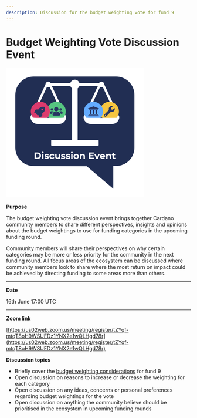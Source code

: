 ```yaml
---
description: Discussion for the budget weighting vote for fund 9
---
```


# Budget Weighting Vote Discussion Event

![](../../.gitbook/assets/budget-weighting-discussion.png)

**Purpose**

The budget weighting vote discussion event brings together Cardano community members to share different perspectives, insights and opinions about the budget weightings to use for funding categories in the upcoming funding round.

Community members will share their perspectives on why certain categories may be more or less  priority for the community in the next funding round. All focus areas of the ecosystem can be discussed where community members look to share where the most return on impact could be achieved by directing funding to some areas more than others.

****

**Date**

16th June 17:00 UTC

****

**Zoom link**

[https://us02web.zoom.us/meeting/register/tZYqf-mtqT8oH9WSUFDz1YNX2e1wQLHgd78r](https://us02web.zoom.us/meeting/register/tZYqf-mtqT8oH9WSUFDz1YNX2e1wQLHgd78r)



**Discussion topics**

* Briefly cover the [budget weighting considerations](budget-weighting-considerations.md) for fund 9
* Open discussion on reasons to increase or decrease the weighting for each category
* Open discussion on any ideas, concerns or personal preferences regarding budget weightings for the vote
* Open discussion on anything the community believe should be prioritised in the ecosystem in upcoming funding rounds
